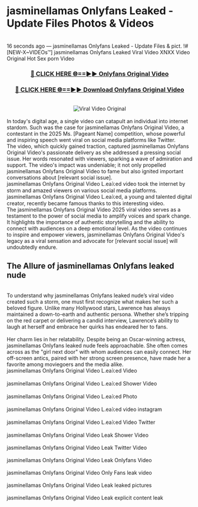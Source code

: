 # jasminellamas Onlyfans Leaked - Update Files Photos & Videos 
<br>
16 seconds ago — jasminellamas Onlyfans Leaked - Update Files & pict. !#[NEW-X~VIDEOs™] jasminellamas Onlyfans Leaked Viral Video XNXX Video Original Hot Sex porn Video
<br>
<div align="center">
<h3><a href="http://freeplayer.one?title=jasminellamas&ref=25OR" rel="nofollow">🔴 CLICK HERE 🌐==►► Onlyfans Original Video</a></h3>
<h3><a href="http://freeplayer.one?title=jasminellamas&ref=25OR" rel="nofollow">🔴 CLICK HERE 🌐==►► Download Onlyfans Original Video</a></h3>
<br>
<a href="http://freeplayer.one?title=jasminellamas&ref=25OR" rel="nofollow" data-target="animated-image.originalLink"><img src="https://i.ibb.co.com/xMMVF88/686577567.gif" alt="Viral Video Original" style="max-width: 100%; display: inline-block;" data-target="animated-image.originalImage"></a>
</div>
<br>
In today's digital age, a single video can catapult an individual into internet stardom. Such was the case for jasminellamas Onlyfans Original Video, a contestant in the 2025 Ms. [Pageant Name] competition, whose powerful and inspiring speech went viral on social media platforms like Twitter.
<br>
The video, which quickly gained traction, captured jasminellamas Onlyfans Original Video's passionate delivery as she addressed a pressing social issue. Her words resonated with viewers, sparking a wave of admiration and support. The video's impact was undeniable; it not only propelled jasminellamas Onlyfans Original Video to fame but also ignited important conversations about [relevant social issue].
<br>
jasminellamas Onlyfans Original Video L.ea𝚔ed video took the internet by storm and amazed viewers on various social media platforms. jasminellamas Onlyfans Original Video L.ea𝚔ed, a young and talented digital creator, recently became famous thanks to this interesting video.
<br>
The jasminellamas Onlyfans Original Video 2025 viral video serves as a testament to the power of social media to amplify voices and spark change. It highlights the importance of authentic storytelling and the ability to connect with audiences on a deep emotional level. As the video continues to inspire and empower viewers, jasminellamas Onlyfans Original Video's legacy as a viral sensation and advocate for [relevant social issue] will undoubtedly endure.
<br>
<h2>The Allure of jasminellamas Onlyfans leaked nude</h2>
<br>
To understand why jasminellamas Onlyfans leaked nude’s viral video created such a storm, one must first recognize what makes her such a beloved figure. Unlike many Hollywood stars, Lawrence has always maintained a down-to-earth and authentic persona. Whether she’s tripping on the red carpet or delivering a candid interview, Lawrence’s ability to laugh at herself and embrace her quirks has endeared her to fans.
<br><br>
Her charm lies in her relatability. Despite being an Oscar-winning actress, jasminellamas Onlyfans leaked nude feels approachable. She often comes across as the "girl next door" with whom audiences can easily connect. Her off-screen antics, paired with her strong screen presence, have made her a favorite among moviegoers and the media alike.
<br>
jasminellamas Onlyfans Original Video L.ea𝚔ed Video
<br><br>
jasminellamas Onlyfans Original Video L.ea𝚔ed Shower Video
<br><br>
jasminellamas Onlyfans Original Video L.ea𝚔ed Photo
<br><br>
jasminellamas Onlyfans Original Video L.ea𝚔ed video instagram
<br><br>
jasminellamas Onlyfans Original Video L.ea𝚔ed Video Twitter
<br><br>
jasminellamas Onlyfans Original Video Leak Shower Video
<br><br>
jasminellamas Onlyfans Original Video Leak Twitter Video
<br><br>
jasminellamas Onlyfans Original Video Leak Onlyfans Video
<br><br>
jasminellamas Onlyfans Original Video Only Fans leak video
<br><br>
jasminellamas Onlyfans Original Video Leak leaked pictures
<br><br>
jasminellamas Onlyfans Original Video Leak explicit content leak
